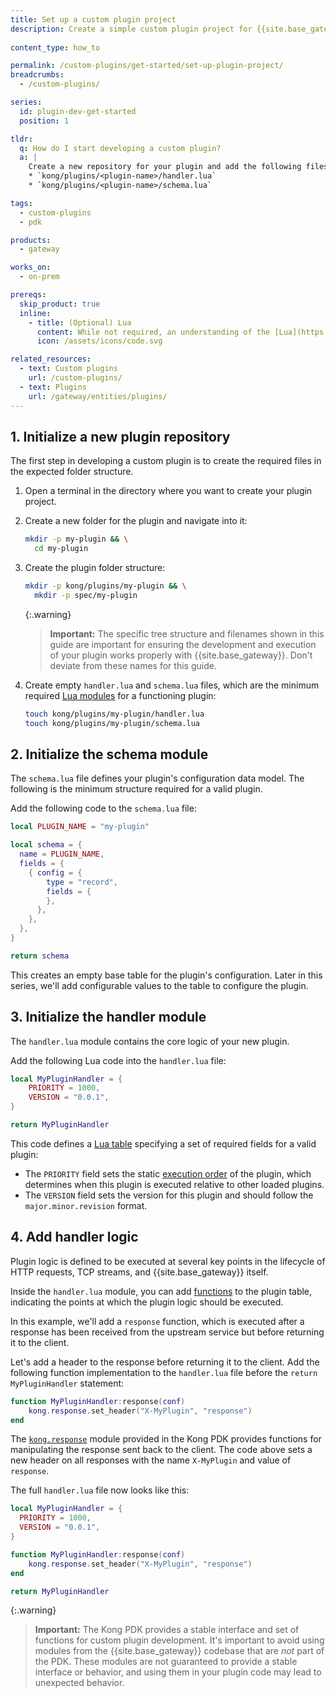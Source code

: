 ```yaml
---
title: Set up a custom plugin project
description: Create a simple custom plugin project for {{site.base_gateway}}.
  
content_type: how_to

permalink: /custom-plugins/get-started/set-up-plugin-project/
breadcrumbs:
  - /custom-plugins/

series:
  id: plugin-dev-get-started
  position: 1

tldr:
  q: How do I start developing a custom plugin?
  a: |
    Create a new repository for your plugin and add the following files in the repository:
    * `kong/plugins/<plugin-name>/handler.lua`
    * `kong/plugins/<plugin-name>/schema.lua`

tags:
  - custom-plugins
  - pdk

products:
  - gateway

works_on:
  - on-prem

prereqs:
  skip_product: true
  inline:
    - title: (Optional) Lua
      content: While not required, an understanding of the [Lua](https://www.lua.org/about.html) language is helpful for this series.
      icon: /assets/icons/code.svg

related_resources:
  - text: Custom plugins
    url: /custom-plugins/
  - text: Plugins
    url: /gateway/entities/plugins/
---
```


## 1. Initialize a new plugin repository

The first step in developing a custom plugin is to create the required files in the expected folder structure.

1. Open a terminal in the directory where you want to create your plugin project. 

1. Create a new folder for the plugin and navigate into it:
   ```sh
   mkdir -p my-plugin && \
     cd my-plugin
   ```

1. Create the plugin folder structure:
   ```sh
   mkdir -p kong/plugins/my-plugin && \
     mkdir -p spec/my-plugin
   ```

   {:.warning}
   > **Important:** The specific tree structure and filenames shown in this guide are important for ensuring 
   > the development and execution of your plugin works properly with {{site.base_gateway}}. Don't
   > deviate from these names for this guide.

1. Create empty `handler.lua` and `schema.lua` files, which are the minimum required [Lua modules](http://www.lua.org/manual/5.1/manual.html#5.3)
for a functioning plugin:
   ```sh
   touch kong/plugins/my-plugin/handler.lua
   touch kong/plugins/my-plugin/schema.lua
   ```

## 2. Initialize the schema module

The `schema.lua` file defines your plugin's configuration data model. The following is the minimum structure required for a valid plugin.

Add the following code to the `schema.lua` file:
```lua
local PLUGIN_NAME = "my-plugin"

local schema = {
  name = PLUGIN_NAME,
  fields = {
    { config = {
        type = "record",
        fields = {
        },
      },
    },
  },
}

return schema
```
 
This creates an empty base table for the plugin's configuration. 
Later in this series, we'll add configurable values to the table to configure the plugin.


## 3. Initialize the handler module

The `handler.lua` module contains the core logic of your new plugin.

Add the following Lua code into the `handler.lua` file:
```lua
local MyPluginHandler = {
    PRIORITY = 1000,
    VERSION = "0.0.1",
}

return MyPluginHandler
```

This code defines a [Lua table](https://www.lua.org/pil/2.5.html) specifying a set of required 
fields for a valid plugin:

* The `PRIORITY` field sets the static 
[execution order](/gateway/entities/plugin/#plugin-priority) 
of the plugin, which determines when this plugin is executed relative to other loaded plugins.
* The `VERSION` field sets the version for this plugin and should follow the `major.minor.revision` format.
 
## 4. Add handler logic

Plugin logic is defined to be executed at several key points in the lifecycle of
HTTP requests, TCP streams, and {{site.base_gateway}} itself.

Inside the `handler.lua` module, you can add [functions](/custom-plugins/custom-logic/#available-contexts) to the plugin table, 
indicating the points at which the plugin logic should be executed. 

In this example, we'll add a `response` function, which is executed after a response has been
received from the upstream service but before returning it to the client. 

Let's add a header to the response before returning it to the client. Add the following  function implementation to the `handler.lua` file before the `return MyPluginHandler` statement:
```lua
function MyPluginHandler:response(conf)
    kong.response.set_header("X-MyPlugin", "response")
end
```

The [`kong.response`](/gateway/pdk/reference/kong.response/) module provided in the Kong PDK provides
functions for manipulating the response sent back to the client. The code above sets 
a new header on all responses with the name `X-MyPlugin` and value of `response`. 

The full `handler.lua` file now looks like this:

```lua
local MyPluginHandler = {
  PRIORITY = 1000,
  VERSION = "0.0.1",
}

function MyPluginHandler:response(conf)
    kong.response.set_header("X-MyPlugin", "response")
end

return MyPluginHandler
```

{:.warning}
> **Important:** The Kong PDK provides a stable interface and set of functions for 
> custom plugin development. It's important to avoid using modules from 
> the {{site.base_gateway}} codebase that are *not* part of the PDK. These modules
> are not guaranteed to provide a stable interface or behavior, and using them
> in your plugin code may lead to unexpected behavior.
